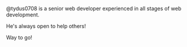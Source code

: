 @tydus0708 is a senior web developer experienced in all stages of web development.

He's always open to help others!

Way to go!
